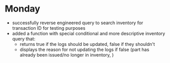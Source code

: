 # Monday

- successfully reverse engineered query to search inventory for transaction ID for testing purposes
- added a function with special conditional and more descriptive inventory query that:
  - returns true if the logs should be updated, false if they shouldn't
  - displays the reason for not updating the logs if false (part has already
    been issued/no longer in inventory, )
